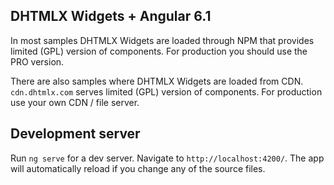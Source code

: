 ## DHTMLX Widgets + Angular 6.1

In most samples DHTMLX Widgets are loaded through NPM that provides limited (GPL) version of components. For production you should use the PRO version.

There are also samples where DHTMLX Widgets are loaded from CDN. ```cdn.dhtmlx.com``` serves limited (GPL) version of components. For production use your own CDN / file server.

## Development server

Run `ng serve` for a dev server. Navigate to `http://localhost:4200/`. The app will automatically reload if you change any of the source files.

